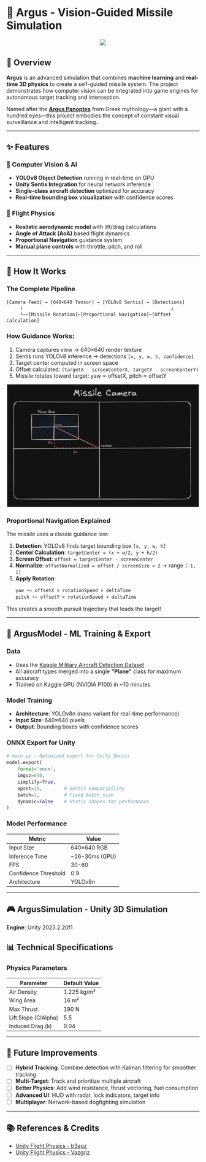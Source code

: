 # 🎯 Argus - Vision-Guided Missile Simulation

<div align="center">
<img src="assets/argus_gif.gif" width="600">
</div>

## 🌟 Overview

**Argus** is an advanced simulation that combines **machine learning** and **real-time 3D physics** to create a self-guided missile system. The project demonstrates how computer vision can be integrated into game engines for autonomous target tracking and interception.

Named after the [**Argus Panoptes**](en.wikipedia.org/wiki/Argus_Panoptes) from Greek mythology—a giant with a hundred eyes—this project embodies the concept of constant visual surveillance and intelligent tracking.

---

## ✨ Features

### 🤖 Computer Vision & AI
- **YOLOv8 Object Detection** running in real-time on GPU
- **Unity Sentis Integration** for neural network inference
- **Single-class aircraft detection** optimized for accuracy
- **Real-time bounding box visualization** with confidence scores

### 🚁 Flight Physics
- **Realistic aerodynamic model** with lift/drag calculations
- **Angle of Attack (AoA)** based flight dynamics
- **Proportional Navigation** guidance system
- **Manual plane controls** with throttle, pitch, and roll

---

## 🎯 How It Works

### The Complete Pipeline
```
[Camera Feed] → [640×640 Tensor] → [YOLOv8 Sentis] → [Detections]
     ↑                                                      ↓
     └──[Missile Rotation]←[Proportional Navigation]←[Offset Calculation]
```

### **How Guidance Works**:
1. Camera captures view → 640×640 render texture
2. Sentis runs YOLOv8 inference → detections `[x, y, w, h, confidence]`
3. Target center computed in screen space
4. Offset calculated: `(targetX - screenCenterX, targetY - screenCenterY)`
5. Missile rotates toward target: yaw ∝ offsetX, pitch ∝ offsetY

<div align="center">
<img src="assets/missile_camera_assets.png" width="500">
</div>

### Proportional Navigation Explained
The missile uses a classic guidance law:
1. **Detection**: YOLOv8 finds target bounding box `[x, y, w, h]`
2. **Center Calculation**: `targetCenter = (x + w/2, y + h/2)`
3. **Screen Offset**: `offset = targetCenter - screenCenter`
4. **Normalize**: `offsetNormalized = offset / screenSize × 2` → range `[-1, 1]`
5. **Apply Rotation**:
   ```csharp
   yaw += offsetX × rotationSpeed × deltaTime
   pitch += offsetY × rotationSpeed × deltaTime
   ```

This creates a smooth pursuit trajectory that leads the target!

---

## 🤖 ArgusModel - ML Training & Export

### **Data**
- Uses the [Kaggle Military Aircraft Detection Dataset](https://www.kaggle.com/datasets/a2015003713/militaryaircraftdetectiondataset)
- All aircraft types merged into a single **"Plane"** class for maximum accuracy
- Trained on Kaggle GPU (NVIDIA P100) in ~10 minutes

### **Model Training**
- **Architecture**: YOLOv8n (nano variant for real-time performance)
- **Input Size**: 640×640 pixels
- **Output**: Bounding boxes with confidence scores

### **ONNX Export for Unity**
```python
# main.py - Optimized export for Unity Sentis
model.export(
    format='onnx',
    imgsz=640,
    simplify=True,
    opset=15,        # Sentis compatibility
    batch=1,         # Fixed batch size
    dynamic=False    # Static shapes for performance
)
```

### Model Performance
| Metric | Value |
|--------|-------|
| Input Size | 640×640 RGB |
| Inference Time | ~16-30ms (GPU) |
| FPS | 30-60 |
| Confidence Threshold | 0.9 |
| Architecture | YOLOv8n |

---

## 🎮 ArgusSimulation - Unity 3D Simulation

**Engine**: Unity 2023.2.20f1

## 📊 Technical Specifications

### Physics Parameters
| Parameter | Default Value |
|-----------|---------------|
| Air Density | 1.225 kg/m³ |
| Wing Area | 16 m² |
| Max Thrust | 190 N |
| Lift Slope (ClAlpha) | 5.5 |
| Induced Drag (k) | 0.04 |

---

## 🚀 Future Improvements

- [ ] **Hybrid Tracking**: Combine detection with Kalman filtering for smoother tracking
- [ ] **Multi-Target**: Track and prioritize multiple aircraft
- [ ] **Better Physics**: Add wind resistance, thrust vectoring, fuel consumption
- [ ] **Advanced UI**: HUD with radar, lock indicators, target info
- [ ] **Multiplayer**: Network-based dogfighting simulation

---

## 📚 References & Credits

- [Unity Flight Physics - b3agz](https://www.youtube.com/watch?v=fThb5M2OBJ8)
- [Unity Flight Physics - Vazgriz](https://www.youtube.com/watch?v=7vAHo2B1zLc)

